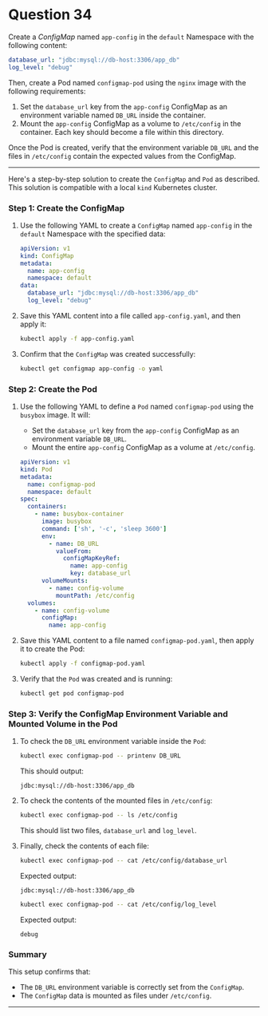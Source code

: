 # Question 34

Create a *ConfigMap* named `app-config` in the `default` Namespace with the following content:

```yaml
database_url: "jdbc:mysql://db-host:3306/app_db"
log_level: "debug"
```

Then, create a Pod named `configmap-pod` using the `nginx` image with the following requirements:

1. Set the `database_url` key from the `app-config` ConfigMap as an environment variable named `DB_URL` inside the container.
2. Mount the `app-config` ConfigMap as a volume to `/etc/config` in the container. Each key should become a file within this directory.

Once the Pod is created, verify that the environment variable `DB_URL` and the files in `/etc/config` contain the expected values from the ConfigMap.

---

Here's a step-by-step solution to create the `ConfigMap` and `Pod` as described. This solution is compatible with a local `kind` Kubernetes cluster.

### Step 1: Create the ConfigMap
1. Use the following YAML to create a `ConfigMap` named `app-config` in the `default` Namespace with the specified data:
   
   ```yaml
   apiVersion: v1
   kind: ConfigMap
   metadata:
     name: app-config
     namespace: default
   data:
     database_url: "jdbc:mysql://db-host:3306/app_db"
     log_level: "debug"
   ```

2. Save this YAML content into a file called `app-config.yaml`, and then apply it:

   ```bash
   kubectl apply -f app-config.yaml
   ```

3. Confirm that the `ConfigMap` was created successfully:

   ```bash
   kubectl get configmap app-config -o yaml
   ```

### Step 2: Create the Pod
1. Use the following YAML to define a `Pod` named `configmap-pod` using the `busybox` image. It will:
   - Set the `database_url` key from the `app-config` ConfigMap as an environment variable `DB_URL`.
   - Mount the entire `app-config` ConfigMap as a volume at `/etc/config`.

   ```yaml
   apiVersion: v1
   kind: Pod
   metadata:
     name: configmap-pod
     namespace: default
   spec:
     containers:
       - name: busybox-container
         image: busybox
         command: ['sh', '-c', 'sleep 3600']
         env:
           - name: DB_URL
             valueFrom:
               configMapKeyRef:
                 name: app-config
                 key: database_url
         volumeMounts:
           - name: config-volume
             mountPath: /etc/config
     volumes:
       - name: config-volume
         configMap:
           name: app-config
   ```

2. Save this YAML content to a file named `configmap-pod.yaml`, then apply it to create the Pod:

   ```bash
   kubectl apply -f configmap-pod.yaml
   ```

3. Verify that the `Pod` was created and is running:

   ```bash
   kubectl get pod configmap-pod
   ```

### Step 3: Verify the ConfigMap Environment Variable and Mounted Volume in the Pod
1. To check the `DB_URL` environment variable inside the `Pod`:
   
   ```bash
   kubectl exec configmap-pod -- printenv DB_URL
   ```
   
   This should output:

   ```
   jdbc:mysql://db-host:3306/app_db
   ```

2. To check the contents of the mounted files in `/etc/config`:

   ```bash
   kubectl exec configmap-pod -- ls /etc/config
   ```
   
   This should list two files, `database_url` and `log_level`.

3. Finally, check the contents of each file:

   ```bash
   kubectl exec configmap-pod -- cat /etc/config/database_url
   ```
   
   Expected output:
   
   ```
   jdbc:mysql://db-host:3306/app_db
   ```

   ```bash
   kubectl exec configmap-pod -- cat /etc/config/log_level
   ```
   
   Expected output:

   ```
   debug
   ```

### Summary
This setup confirms that:
- The `DB_URL` environment variable is correctly set from the `ConfigMap`.
- The `ConfigMap` data is mounted as files under `/etc/config`.

---
